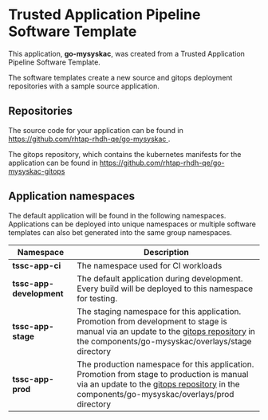 # Trusted Application Pipeline Software Template

This application, **go-mysyskac**, was created from a Trusted Application Pipeline Software Template.

The software templates create a new source and gitops deployment repositories with a sample source application. 

## Repositories

The source code for your application can be found in [https://github.com/rhtap-rhdh-qe/go-mysyskac ](https://github.com/rhtap-rhdh-qe/go-mysyskac ).
 
The gitops repository, which contains the kubernetes manifests for the application can be found in 
[https://github.com/rhtap-rhdh-qe/go-mysyskac-gitops ](https://github.com/rhtap-rhdh-qe/go-mysyskac-gitops ) 

## Application namespaces 

The default application will be found in the following namespaces. Applications can be deployed into unique namespaces or multiple software templates can also bet generated into the same group namespaces.  

|  Namespace   |  Description   |  
| -------- | -------- |
| **tssc-app-ci** | The namespace used for CI workloads |
| **tssc-app-development** | The default application during development. Every build will be deployed to this namespace for testing. |
| **tssc-app-stage** | The staging namespace for this application. Promotion from development to stage is manual via an update to the [gitops repository](https://github.com/rhtap-rhdh-qe/go-mysyskac-gitops ) in the components/go-mysyskac/overlays/stage directory |
| **tssc-app-prod** | The production namespace for this application. Promotion from stage to production is manual via an update to the [gitops repository](https://github.com/rhtap-rhdh-qe/go-mysyskac-gitops ) in the components/go-mysyskac/overlays/prod directory |